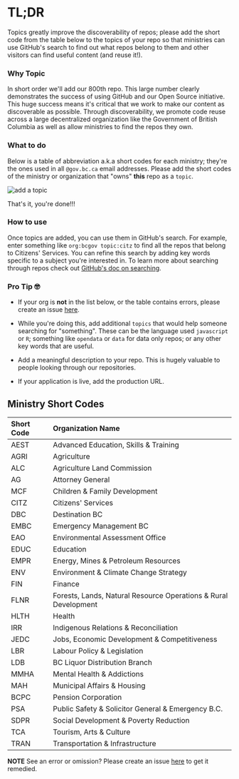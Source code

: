 # TL;DR

Topics greatly improve the discoverability of repos; please add the short code from the table below to the topics of your repo so that ministries can use GitHub's search to find out what repos belong to them and other visitors can find useful content (and reuse it!).

### Why Topic

In short order we'll add our 800th repo. This large number clearly demonstrates the success of using GitHub and our Open Source initiative. This huge success means it's critical that we work to make our content as discoverable as possible. Through discoverability, we promote code reuse across a large decentralized organization like the Government of British Columbia as well as allow ministries to find the repos they own.

### What to do

Below is a table of abbreviation a.k.a short codes for each ministry; they're the ones used in all `@gov.bc.ca` email addresses. Please add the short codes of the ministry or organization that "owns" **this** repo as a `topic`.

![add a topic](https://raw.githubusercontent.com/bcgov/repomountie/master/images/AddTopicToRepo.gif)

That's it, you're done!!!

### How to use

Once topics are added, you can use them in GitHub's search. For example, enter something like `org:bcgov topic:citz` to find all the repos that belong to Citizens' Services. You can refine this search by adding key words specific to a subject you're interested in. To learn more about searching through repos check out [GitHub's doc on searching](https://help.github.com/en/github/searching-for-information-on-github/searching-for-repositories).

### Pro Tip 🤓

- If your org is **not** in the list below, or the table contains errors, please create an issue [here](https://github.com/bcgov/repomountie/issues).

- While you're doing this, add additional `topics` that would help someone searching for "something". These can be the language used `javascript` or `R`; something like `opendata` or `data` for data only repos; or any other key words that are useful. 

- Add a meaningful description to your repo. This is hugely valuable to people looking through our repositories.

- If your application is live, add the production URL.

## Ministry Short Codes

| Short Code | Organization Name |
| :--------- | :------------ |
| AEST | Advanced Education, Skills & Training |
| AGRI | Agriculture |
| ALC | Agriculture Land Commission |
| AG | Attorney General |
| MCF | Children & Family Development |
| CITZ | Citizens' Services |
| DBC | Destination BC |
| EMBC | Emergency Management BC |
| EAO | Environmental Assessment Office |
| EDUC | Education |
| EMPR | Energy, Mines & Petroleum Resources |
| ENV | Environment & Climate Change Strategy |
| FIN | Finance |
| FLNR | Forests, Lands, Natural Resource Operations & Rural Development |
| HLTH | Health |
| IRR | Indigenous Relations & Reconciliation |
| JEDC | Jobs, Economic Development & Competitiveness |
| LBR | Labour Policy & Legislation |
| LDB | BC Liquor Distribution Branch |
| MMHA | Mental Health & Addictions |
| MAH | Municipal Affairs & Housing |
| BCPC | Pension Corporation |
| PSA | Public Safety & Solicitor General & Emergency B.C. |
| SDPR | Social Development & Poverty Reduction |
| TCA | Tourism, Arts & Culture |
| TRAN | Transportation & Infrastructure |

**NOTE** See an error or omission? Please create an issue [here](https://github.com/bcgov/repomountie/issues) to get it remedied.
